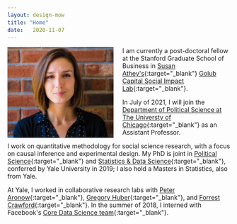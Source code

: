 ```yaml
---
layout: design-mow
title: "Home"
date:   2020-11-07
---
```

<img style="float: left; width: 240px; margin: 0 20px 10px 0" src="/assets/molly_brick.jpg" alt="photo" />

I am currently a post-doctoral fellow at the Stanford Graduate School of Business in [Susan Athey's](https://athey.people.stanford.edu/){:target="_blank"} [Golub Capital Social Impact Lab](https://www.gsb.stanford.edu/faculty-research/centers-initiatives/sil){:target="_blank"}. 

In July of 2021, I will join the [Department of Political Science at The Universty of Chicago](https://political-science.uchicago.edu/){:target="_blank"} as an Assistant Professor. 

I work on quantitative methodology for social science research, with a focus on causal inference and experimental design. My PhD is joint in [Political Science](http://politicalscience.yale.edu/){:target="_blank"} and [Statistics & Data Science](http://statistics.yale.edu/){:target="_blank"}, conferred by Yale University in 2019; I also hold a Masters in Statistics, also from Yale. 

At Yale, I worked in collaborative research labs with [Peter Aronow](http://aronow.research.yale.edu/){:target="_blank"}, [Gregory Huber](http://huber.research.yale.edu/gspd.html){:target="_blank"}, and [Forrest Crawford](http://www.crawfordlab.io/people/){:target="_blank"}. In the summer of 2018, I interned with Facebook's [Core Data Science team](https://research.fb.com/category/data-science/){:target="_blank"}.

